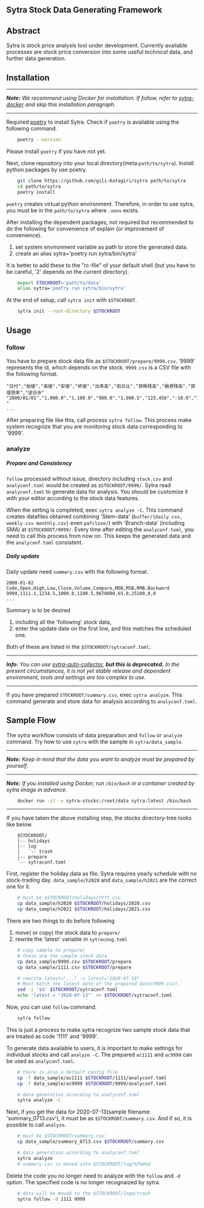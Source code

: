 ## Sytra Stock Data Generating Framework

## Abstract
Sytra is stock price analysis tool under development.
Currently available processes are stock price conversion 
into some useful *technical* data, and further data generation.

## Installation

---
[install-docker]: https://github.com/gili-Katagiri/sytra-docker
***Note:** We recommend using Docker for installation. 
If follow, refer to [sytra-docker][install-docker] 
and skip this installation paragraph.*

---

Required [poetry](https://python-poetry.org/docs/#installation) 
to install Sytra.
Check if `poetry` is available using the following command.
```bash
    poetry --version
```
Please install `poetry` if you have not yet.

Next, clone repository into your local directory(meta:`path/to/sytra`).
Install python packages by use poetry.
```bash
    git clone https://github.com/gili-Katagiri/sytra path/to/sytra
    cd path/to/sytra
    poetry install
```
`poetry` creates virtual python environment.
Therefore, in order to use sytra, 
you must be in the `path/to/sytra` where `.venv` exists.  

After installing the dependent packages,
not required but recommended to do the following
for convenience of explain (or improvement of convenience).
1. set system environment variable as path to store the generated data.
1. create an alias sytra='poetry run sytra/bin/sytra'

It is better to add these to the "rc-file" of your default shell 
(but you have to be careful, '2' depends on the current directory).
```bash
    export STOCKROOT='path/to/data'
    alias sytra='poetry run sytra/bin/sytra'
```
At the end of setup, call `sytra init` with `$STOCKROOT`.
```bash
    sytra init --root-directory $STOCKROOT
```

## Usage
### follow
You have to prepare stock data file as `$STOCKROOT/prepare/9999.csv`.
'9999' represents the id, which depends on the stock.
`9999.csv` is a CSV file with the following format.
```
"日付","始値","高値","安値","終値","出来高","前日比","貸株残高","融資残高","貸借倍率","逆日歩"
"2000/01/01","1,000.0","1,100.0","900.0","1,000.5","123,456","-10.0","100","0","0.00","-"
...
```
After preparing file like this, call process `sytra follow`.
This process make system recognize 
that you are monitoring stock data corresponding to '9999'.

### analyze
##### Prepare and Consistency
`follow` processed without issue,
directory including `stock.csv` and `analyconf.toml`
would be created as `$STOCKROOT/9999/`. 
Sytra read `analyconf.toml` to generate data for analysis.
You should be customize it with your editor 
according to the stock data features.

When the setting is completed, exec `sytra analyze -C`. 
This command creates datafiles 
obtained combining 'Stem-data' 
(`buffer/{daily.csv, weekly.csv monthly.csv}` even `pafclose/`) 
with 'Branch-data' (including SMA) at `$STOCKROOT/9999/`. 
Every time after editing the `analyconf.toml`, 
you need to call this process from now on.
This keeps the generated data and the `analyconf.toml` consistent.

##### Daily update
Daily update need `summary.csv` with the following format.
```
2000-01-02
Code,Open,High,Low,Close,Volume,Compare,MDB,MSB,RMB,Backword
9999,1111.1,1234.5,1000.0,1100.5,9870000,65,0,25100,0,0
...
```
Summary is to be desired
1. including all the 'following' stock data,
1. enter the update date on the first line, 
and this matches the scheduled one.

Both of these are listed in the `$STOCKROOT/sytraconf.toml`.

---
***Info:***
*You can use 
[sytra-auto-collector](https://github.com/gili-Katagiri/sytra-auto-collector),* 
***but this is deprecated.***
*In the present circumstances, it is not yet stable release 
and dependent environment, tools and settings are too complex to use.*

---
If you have prepared `STOCKROOT/summary.csv`, exec `sytra analyze`.
This command generate and store data for analysis according to `analyconf.toml`.

## Sample Flow
The sytra workflow consists of data preparation and `follow` or `analyze` command.
Try how to use `sytra` with the sample in `sytra/data_sample`.

---
***Note:** Keep in mind that the data you want to analyze must be prepared by yourself*.

---
***Note:** If you installed using Docker,
run `/bin/bash` in a container created by sytra image in advance.*
```bash
    docker run -it -v sytra-stocks:/root/data sytra:latest /bin/bash
```

---

If you have taken the above installing step, 
the stocks directory-tree looks like below.
```
    $STOCKROOT/
    |-- holidays
    |-- log
    |   `-- trash
    |-- prepare
    `-- sytraconf.toml
```
First, register the holiday data as file.
Sytra requires yearly schedule with no stock-trading day.
`data_sample/h2020` and `data_sample/h2021` are the correct one for it.
```bash
    # must be $STOCKROOT/holidays/YYYY.csv
    cp data_sample/h2020 $STOCKROOT/holidays/2020.csv
    cp data_sample/h2021 $STOCKROOT/holidays/2021.csv
```

There are two things to do before following
1. move( or copy) the stock data to `prepare/`
1. rewrite the 'latest' variable in `sytracong.toml`
```bash
    # copy sample to prepare/
    # these are the sample stock data
    cp data_sample/9999.csv $STOCKROOT/prepare
    cp data_sample/1111.csv $STOCKROOT/prepare

    # rewrite latest="..." -> latest="2020-07-10"
    # Must match the latest date of the prepared data(9999.csv).
    sed -i '$d' $STOCKROOT/sytraconf.toml
    echo 'latest = "2020-07-13"' >> $STOCKROOT/sytraconf.toml
```
Now, you can use `follow` command.
```bash
    sytra follow
```
This is just a process 
to make sytra recognize two sample stock data
that are treated as code '1111' and '9999'.

To generate data available to users, 
it is important to make settings for individual stocks
and call `analyze -C`.
The prepared `ac1111` and `ac9999` can be used as `analyconf.toml`.
```bash
    # there is also a default config file
    cp -f data_sample/ac1111 $STOCKROOT/1111/analyconf.toml
    cp -f data_sample/ac9999 $STOCKROOT/9999/analyconf.toml

    # data generation according to analyconf.toml
    sytra analyze -C
```

Next, if you get the data for 2020-07-13(sample filename: 'summary\_0713.csv'),
it must be as `$STOCKROOT/summary.csv`.
And if so, it is possible to call `analyze`.
```bash
    # must be $STOCKROOT/summary.csv'
    cp data_sample/summary_0713.csv $STOCKROOT/summary.csv

    # data generation according to analyconf.toml
    sytra analyze
    # summary.csv is moved into $STOCKROOT/log/%Y%m%d
```

Delete the code you no longer need to analyze
with the `follow` and `-d` option.
The specified code is no longer recognaized by sytra.
```bash
    # data will be moved to the $STOCKROOT/loga/trash
    sytra follow -d 1111 9999
```
